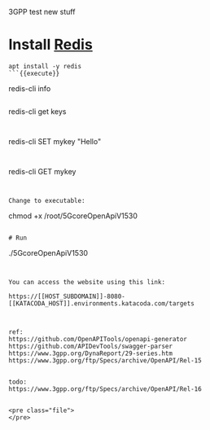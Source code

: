 3GPP test new stuff


# Install [Redis](https://redis.io/)
```
apt install -y redis
```{{execute}}

```
redis-cli info
```{{execute}}

```
redis-cli get keys
```{{execute}}


```
redis-cli SET mykey "Hello"
```{{execute}}


```
redis-cli GET mykey
```{{execute}}


Change to executable:
```
chmod +x /root/5GcoreOpenApiV1530 
```{{execute}}

# Run
```
./5GcoreOpenApiV1530 
```{{execute}}


You can access the website using this link:

https://[[HOST_SUBDOMAIN]]-8080-[[KATACODA_HOST]].environments.katacoda.com/targets



ref:
https://github.com/OpenAPITools/openapi-generator
https://github.com/APIDevTools/swagger-parser
https://www.3gpp.org/DynaReport/29-series.htm
https://www.3gpp.org/ftp/Specs/archive/OpenAPI/Rel-15


todo:
https://www.3gpp.org/ftp/Specs/archive/OpenAPI/Rel-16


<pre class="file">
</pre>

